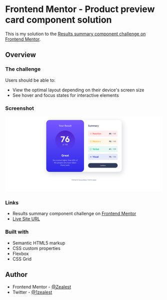 # Frontend Mentor - Product preview card component solution

This is my solution to the [Results summary component challenge on Frontend Mentor](https://www.frontendmentor.io/challenges/results-summary-component-CE_K6s0maV).

## Overview

### The challenge

Users should be able to:

- View the optimal layout depending on their device's screen size
- See hover and focus states for interactive elements

### Screenshot

![](./screenshot.png)

### Links

- Results summary component challenge on [Frontend Mentor](https://www.frontendmentor.io/challenges/results-summary-component-CE_K6s0maV)
- [Live Site URL](https://zealest.github.io/__results-summary-component)

### Built with

- Semantic HTML5 markup
- CSS custom properties
- Flexbox
- CSS Grid

## Author

- Frontend Mentor - [@Zealest](https://www.frontendmentor.io/profile/Zealest)
- Twitter - [@1zealest](https://www.twitter.com/1zealest)
